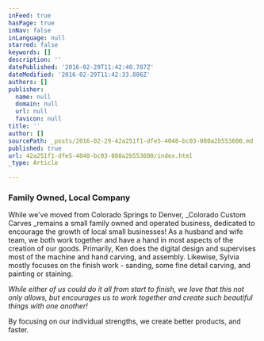 ```yaml
---
inFeed: true
hasPage: true
inNav: false
inLanguage: null
starred: false
keywords: []
description: ''
datePublished: '2016-02-29T11:42:40.787Z'
dateModified: '2016-02-29T11:42:33.806Z'
authors: []
publisher:
  name: null
  domain: null
  url: null
  favicon: null
title: ''
author: []
sourcePath: _posts/2016-02-29-42a251f1-dfe5-4048-bc03-080a2b553600.md
published: true
url: 42a251f1-dfe5-4048-bc03-080a2b553600/index.html
_type: Article

---
```

### Family Owned, Local Company

While we've moved from Colorado Springs to Denver, _Colorado Custom Carves _remains a small family owned and operated business, dedicated to encourage the growth of local small businesses! As a husband and wife team, we both work together and have a hand in most aspects of the creation of our goods. Primarily, Ken does the digital design and supervises most of the machine and hand carving, and assembly. Likewise, Sylvia mostly focuses on the finish work - sanding, some fine detail carving, and painting or staining.

_While either of us could do it all from start to finish, we love that this not only allows, but encourages us to work together and create such beautiful things with one another!_

By focusing on our individual strengths, we create better products, and faster.